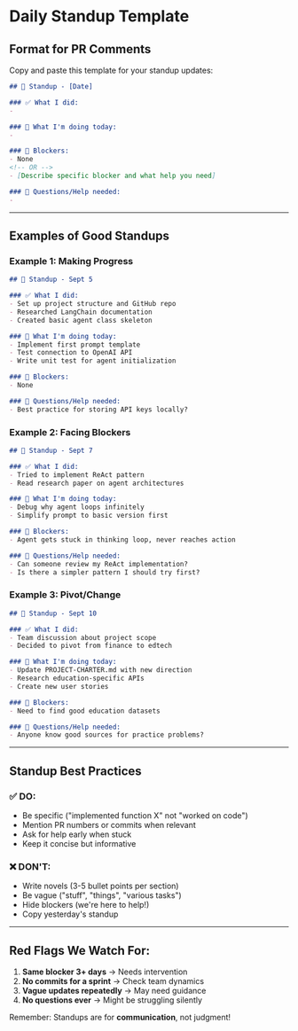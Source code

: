 # Daily Standup Template

## Format for PR Comments

Copy and paste this template for your standup updates:

```markdown
## 📅 Standup - [Date]

### ✅ What I did:
- 

### 🎯 What I'm doing today:
- 

### 🚧 Blockers:
- None
<!-- OR -->
- [Describe specific blocker and what help you need]

### 💭 Questions/Help needed:
- 
```

---

## Examples of Good Standups

### Example 1: Making Progress
```markdown
## 📅 Standup - Sept 5

### ✅ What I did:
- Set up project structure and GitHub repo
- Researched LangChain documentation
- Created basic agent class skeleton

### 🎯 What I'm doing today:
- Implement first prompt template
- Test connection to OpenAI API
- Write unit test for agent initialization

### 🚧 Blockers:
- None

### 💭 Questions/Help needed:
- Best practice for storing API keys locally?
```

### Example 2: Facing Blockers
```markdown
## 📅 Standup - Sept 7

### ✅ What I did:
- Tried to implement ReAct pattern
- Read research paper on agent architectures

### 🎯 What I'm doing today:
- Debug why agent loops infinitely
- Simplify prompt to basic version first

### 🚧 Blockers:
- Agent gets stuck in thinking loop, never reaches action

### 💭 Questions/Help needed:
- Can someone review my ReAct implementation?
- Is there a simpler pattern I should try first?
```

### Example 3: Pivot/Change
```markdown
## 📅 Standup - Sept 10

### ✅ What I did:
- Team discussion about project scope
- Decided to pivot from finance to edtech

### 🎯 What I'm doing today:
- Update PROJECT-CHARTER.md with new direction
- Research education-specific APIs
- Create new user stories

### 🚧 Blockers:
- Need to find good education datasets

### 💭 Questions/Help needed:
- Anyone know good sources for practice problems?
```

---

## Standup Best Practices

### ✅ DO:
- Be specific ("implemented function X" not "worked on code")
- Mention PR numbers or commits when relevant
- Ask for help early when stuck
- Keep it concise but informative

### ❌ DON'T:
- Write novels (3-5 bullet points per section)
- Be vague ("stuff", "things", "various tasks")
- Hide blockers (we're here to help!)
- Copy yesterday's standup

---

## Red Flags We Watch For:

1. **Same blocker 3+ days** → Needs intervention
2. **No commits for a sprint** → Check team dynamics
3. **Vague updates repeatedly** → May need guidance
4. **No questions ever** → Might be struggling silently

Remember: Standups are for **communication**, not judgment!